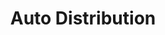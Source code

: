 ---
title: "Auto Distribution"
url: /saint-paul-les-dax/auto-distribution/
shop: pièces de voitures
---